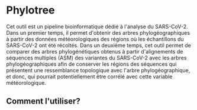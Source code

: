 # Phylotree

Cet outil est un pipeline bioinformatique dédié à l'analyse du SARS-CoV-2. Dans un premier temps, il permet d'obtenir des arbres phylogéographiques à partir des données météorologiques des régions où les échantillons du SARS-CoV-2 ont été récoltés. Dans un deuxième temps, cet outil permet de comparer des arbres phylogénétiques obtenus à partir d'alignements de séquences multiples (ASM) des variantes du SARS-CoV-2 avec les arbres phylogéographiques afin de conserver les régions des séquences qui présentent une ressemblance topologique avec l'arbre phylogéographique, et donc, qui pourrait potentiellement être corrélé avec cette variable météorologique.

## Comment l'utiliser?



